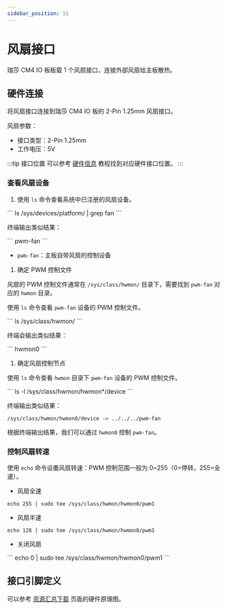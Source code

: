 ```yaml
---
sidebar_position: 11
---
```


# 风扇接口

瑞莎 CM4 IO 板板载 1 个风扇接口，连接外部风扇给主板散热。

## 硬件连接

将风扇接口连接到瑞莎 CM4 IO 板的 2-Pin 1.25mm 风扇接口。

风扇参数：

- 接口类型：2-Pin 1.25mm
- 工作电压：5V

:::tip 接口位置
可以参考 [硬件信息](./hardware_info.md) 教程找到对应硬件接口位置。
:::

### 查看风扇设备

1. 使用 `ls` 命令查看系统中已注册的风扇设备。

<NewCodeBlock tip="radxa@device$" type="device">
```
ls /sys/devices/platform/ | grep fan
```
</NewCodeBlock>

终端输出类似结果：

<NewCodeBlock tip="radxa@device$" type="device">
```
pwm-fan
```
</NewCodeBlock>

- `pwm-fan`：主板自带风扇的控制设备

1. 确定 PWM 控制文件

风扇的 PWM 控制文件通常在 `/sys/class/hwmon/` 目录下，需要找到 `pwm-fan` 对应的 `hwmon` 目录。

使用 `ls` 命令查看 `pwm-fan` 设备的 PWM 控制文件。

<NewCodeBlock tip="radxa@device$" type="device">
```
ls /sys/class/hwmon/
```
</NewCodeBlock>

终端会输出类似结果：

<NewCodeBlock tip="radxa@device$" type="device">
```
hwmon0
```
</NewCodeBlock>

1. 确定风扇控制节点

使用 `ls` 命令查看 `hwmon` 目录下 `pwm-fan` 设备的 PWM 控制文件。

<NewCodeBlock tip="radxa@device$" type="device">
```
ls -l /sys/class/hwmon/hwmon*/device
```
</NewCodeBlock>

终端输出类似结果：

```
/sys/class/hwmon/hwmon0/device -> ../../../pwm-fan
```

根据终端输出结果，我们可以通过 `hwmon0` 控制 `pwm-fan`。

### 控制风扇转速

使用 `echo` 命令设置风扇转速：PWM 控制范围一般为 0~255（0=停转，255=全速）。

- 风扇全速

<NewCodeBlock tip="radxa@device$" type="device">

```
echo 255 | sudo tee /sys/class/hwmon/hwmon0/pwm1
```

</NewCodeBlock>

- 风扇半速

<NewCodeBlock tip="radxa@device$" type="device">

```
echo 128 | sudo tee /sys/class/hwmon/hwmon0/pwm1
```

</NewCodeBlock>

- 关闭风扇

<NewCodeBlock tip="radxa@device$" type="device">
```
echo 0 | sudo tee /sys/class/hwmon/hwmon0/pwm1
```
</NewCodeBlock>

## 接口引脚定义

可以参考 [资源汇总下载](../download.md) 页面的硬件原理图。
